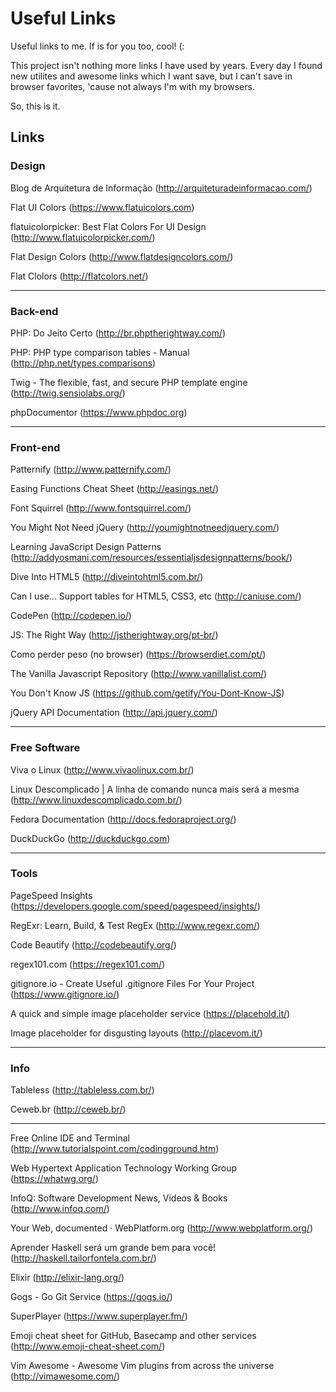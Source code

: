 # Useful Links

Useful links to me. If is for you too, cool! (:

This project isn't nothing more links I have used by years. Every day I found new utilites and awesome links which I want save, but I can't save in browser favorites, 'cause not always I'm with my browsers.

So, this is it.

## Links

### Design
Blog de Arquitetura de Informação (http://arquiteturadeinformacao.com/)

Flat UI Colors (https://www.flatuicolors.com)

flatuicolorpicker: Best Flat Colors For UI Design (http://www.flatuicolorpicker.com/)

Flat Design Colors (http://www.flatdesigncolors.com/)

Flat Clolors (http://flatcolors.net/)

---
### Back-end
PHP: Do Jeito Certo (http://br.phptherightway.com/)

PHP: PHP type comparison tables - Manual (http://php.net/types.comparisons)

Twig - The flexible, fast, and secure PHP template engine (http://twig.sensiolabs.org/)

phpDocumentor (https://www.phpdoc.org)

---
### Front-end
Patternify (http://www.patternify.com/)

Easing Functions Cheat Sheet (http://easings.net/)

Font Squirrel (http://www.fontsquirrel.com/)

You Might Not Need jQuery (http://youmightnotneedjquery.com/)

Learning JavaScript Design Patterns (http://addyosmani.com/resources/essentialjsdesignpatterns/book/)

Dive Into HTML5 (http://diveintohtml5.com.br/)

Can I use... Support tables for HTML5, CSS3, etc (http://caniuse.com/)

CodePen (http://codepen.io/)

JS: The Right Way (http://jstherightway.org/pt-br/)

Como perder peso (no browser) (https://browserdiet.com/pt/)

The Vanilla Javascript Repository (http://www.vanillalist.com/)

You Don't Know JS (https://github.com/getify/You-Dont-Know-JS)

jQuery API Documentation (http://api.jquery.com/)

---
### Free Software
Viva o Linux (http://www.vivaolinux.com.br/)

Linux Descomplicado | A linha de comando nunca mais será a mesma (http://www.linuxdescomplicado.com.br/)

Fedora Documentation (http://docs.fedoraproject.org/)

DuckDuckGo (http://duckduckgo.com)

---
### Tools
PageSpeed Insights (https://developers.google.com/speed/pagespeed/insights/)

RegExr: Learn, Build, & Test RegEx (http://www.regexr.com/)

Code Beautify (http://codebeautify.org/)

regex101.com (https://regex101.com/)

gitignore.io - Create Useful .gitignore Files For Your Project (https://www.gitignore.io/)

A quick and simple image placeholder service (https://placehold.it/)

Image placeholder for disgusting layouts (http://placevom.it/)

---
### Info
Tableless (http://tableless.com.br/)

Ceweb.br (http://ceweb.br/)

---

Free Online IDE and Terminal (http://www.tutorialspoint.com/codingground.htm)

Web Hypertext Application Technology Working Group (https://whatwg.org/)

InfoQ: Software Development News, Videos & Books (http://www.infoq.com/)

Your Web, documented · WebPlatform.org (http://www.webplatform.org/)

Aprender Haskell será um grande bem para você! (http://haskell.tailorfontela.com.br/)

Elixir (http://elixir-lang.org/)

Gogs - Go Git Service (https://gogs.io/)

SuperPlayer (https://www.superplayer.fm/)

Emoji cheat sheet for GitHub, Basecamp and other services (http://www.emoji-cheat-sheet.com/)

Vim Awesome - Awesome Vim plugins from across the universe (http://vimawesome.com/)
